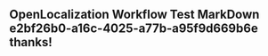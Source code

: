 <properties
ms.topic="hero-topic1"
ms.test1="hero-topic"
ms.test2="test"/>

## OpenLocalization Workflow Test MarkDown e2bf26b0-a16c-4025-a77b-a95f9d669b6e thanks!
